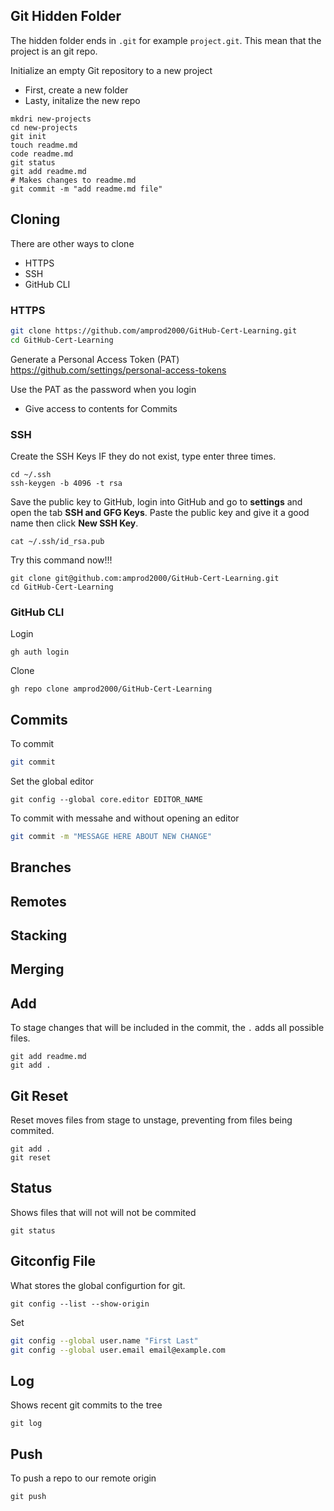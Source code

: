 ## Git Hidden Folder
The hidden folder ends in `.git` for example `project.git`. This mean that the project is an git repo.

Initialize an empty Git repository to a new project
* First, create a new folder
* Lasty, initalize the new repo

```
mkdri new-projects
cd new-projects
git init
touch readme.md
code readme.md
git status
git add readme.md
# Makes changes to readme.md
git commit -m "add readme.md file"
```

## Cloning
There are other ways to clone
* HTTPS
* SSH
* GitHub CLI

### HTTPS
```sh
git clone https://github.com/amprod2000/GitHub-Cert-Learning.git
cd GitHub-Cert-Learning
```

Generate a Personal Access Token (PAT)
https://github.com/settings/personal-access-tokens

Use the PAT as the password when you login
- Give access to contents for Commits

### SSH
Create the SSH Keys IF they do not exist, type enter three times.
```
cd ~/.ssh
ssh-keygen -b 4096 -t rsa
```

Save the public key to GitHub, login into GitHub and go to <b>settings</b> and open the tab <b>SSH and GFG Keys</b>. Paste the public key and give it a good name then click <b>New SSH Key</b>.
```
cat ~/.ssh/id_rsa.pub
```
Try this command now!!!
```ssh
git clone git@github.com:amprod2000/GitHub-Cert-Learning.git
cd GitHub-Cert-Learning
```

### GitHub CLI
Login
```
gh auth login
```

Clone
```
gh repo clone amprod2000/GitHub-Cert-Learning
```
## Commits
To commit 
```sh
git commit
```
Set the global editor
```
git config --global core.editor EDITOR_NAME
```
To commit with messahe and without opening an editor
```sh
git commit -m "MESSAGE HERE ABOUT NEW CHANGE"
```
## Branches

## Remotes

## Stacking

## Merging

## Add
To stage changes that will be included in the commit, the ```.``` adds all possible files.
```
git add readme.md
git add .
```

## Git Reset
Reset moves files from stage to unstage, preventing from files being commited.

```
git add .
git reset
```

## Status
Shows files that will not will not be commited
```
git status
```

## Gitconfig File
What stores the global configurtion for git.
```
git config --list --show-origin
```

Set 
```sh
git config --global user.name "First Last"
git config --global user.email email@example.com
```

## Log
Shows recent git commits to the tree
```
git log
```

## Push
To push a repo to our remote origin
```
git push
```